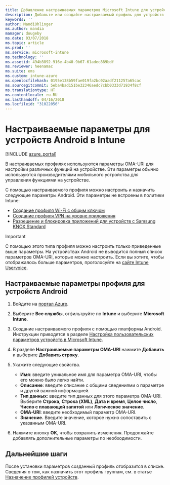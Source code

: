 ```yaml
---
title: Добавление настраиваемых параметров Microsoft Intune для устройств Android — Azure | Документы Майкрософт
description: Добавьте или создайте настраиваемый профиль для устройств Android, чтобы создать профиль Wi-Fi с предварительным ключом, создать профиль VPN на уровне приложения или разрешить или запретить приложения для устройств Samsung Knox Standard в Microsoft Intune
keywords: ''
author: MandiOhlinger
ms.author: mandia
manager: dougeby
ms.date: 03/07/2018
ms.topic: article
ms.prod: ''
ms.service: microsoft-intune
ms.technology: ''
ms.assetid: 494b3892-916e-4b40-9b67-61adec889bdf
ms.reviewer: heenamac
ms.suite: ems
ms.custom: intune-azure
ms.openlocfilehash: 0195e138b59fae019fa2bc02aadf211257a65cac
ms.sourcegitcommit: 5eba4bad151be32346aedc7cbb0333d71934f8cf
ms.translationtype: HT
ms.contentlocale: ru-RU
ms.lasthandoff: 04/16/2018
ms.locfileid: "31022056"
---
```

# <a name="custom-settings-for-android-devices---intune"></a>Настраиваемые параметры для устройств Android в Intune

[!INCLUDE [azure_portal](./includes/azure_portal.md)]

В настраиваемых профилях используются параметры OMA-URI для настройки различных функций на устройстве. Эти параметры обычно используются производителями мобильного устройства для управления функциями на устройстве.

С помощью настраиваемого профиля можно настроить и назначить следующие параметры Android. Эти параметры не встроены в политики Intune:

- [Создание профиля Wi-Fi с общим ключом](/intune/wi-fi-profile-shared-key)
- [Создание профиля VPN на уровне приложения](/intune/android-pulse-secure-per-app-vpn)
- [Разрешение и блокировка приложений для устройств с Samsung KNOX Standard](/intune/samsung-knox-apps-allow-block)

>[!IMPORTANT]
> С помощью этого типа профиля можно настроить только приведенные выше параметры. На устройствах Android не выводится полный список параметров OMA-URI, которые можно настроить. Если вы хотите, чтобы отображалось больше параметров, проголосуйте на [сайте Intune Uservoice](https://microsoftintune.uservoice.com/forums/291681-ideas).

## <a name="custom-profile-settings-for-android-devices"></a>Настраиваемые параметры профиля для устройств Android

1. Войдите на [портал Azure](https://portal.azure.com). 
2. Выберите **Все службы**, отфильтруйте по **Intune** и выберите **Microsoft Intune**.
3. Создание настраиваемого профиля с помощью платформы Android. Инструкции приводятся в разделе [Настройка пользовательских параметров устройств в Microsoft Intune](custom-settings-configure.md).
4. В разделе **Настраиваемые параметры OMA-URI** нажмите **Добавить** и выберите **Добавить строку**.
5. Укажите следующие свойства.

   - **Имя**: введите уникальное имя для параметра OMA-URI, чтобы его можно было легко найти.
   - **Описание**: введите описание с общими сведениями о параметре и другой важной информацией.
   - **Тип данных**: введите тип данных для этого параметра OMA-URI. Выберите **Строка**, **Строка (XML)**, **Дата и время**, **Целое число**, **Число с плавающей запятой** или **Логическое значение**.
   - **OMA-URI**: введите необходимый параметр OMA-URI.
   - **Значение.** Введите значение, которое нужно сопоставить с указанным OMA-URI.

6. Нажмите кнопку **OK**, чтобы сохранить изменения. Продолжайте добавлять дополнительные параметры по необходимости.

## <a name="next-steps"></a>Дальнейшие шаги

После установки параметров созданный профиль отобразится в списке. Сведения о том, как назначить этот профиль группам, см. в статье [Назначение профилей устройств](device-profile-assign.md).
